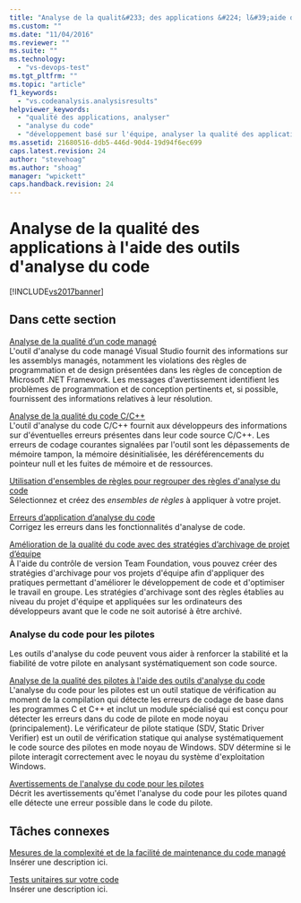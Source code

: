 ```yaml
---
title: "Analyse de la qualit&#233; des applications &#224; l&#39;aide des outils d&#39;analyse du code | Microsoft Docs"
ms.custom: ""
ms.date: "11/04/2016"
ms.reviewer: ""
ms.suite: ""
ms.technology: 
  - "vs-devops-test"
ms.tgt_pltfrm: ""
ms.topic: "article"
f1_keywords: 
  - "vs.codeanalysis.analysisresults"
helpviewer_keywords: 
  - "qualité des applications, analyser"
  - "analyse du code"
  - "développement basé sur l'équipe, analyser la qualité des applications"
ms.assetid: 21680516-ddb5-446d-90d4-19d94f6ec699
caps.latest.revision: 24
author: "stevehoag"
ms.author: "shoag"
manager: "wpickett"
caps.handback.revision: 24
---
```

# Analyse de la qualit&#233; des applications &#224; l&#39;aide des outils d&#39;analyse du code
[!INCLUDE[vs2017banner](../code-quality/includes/vs2017banner.md)]

## Dans cette section  
 [Analyse de la qualité d’un code managé](../code-quality/analyzing-managed-code-quality-by-using-code-analysis.md)  
 L'outil d'analyse du code managé Visual Studio fournit des informations sur les assemblys managés, notamment les violations des règles de programmation et de design présentées dans les règles de conception de Microsoft .NET Framework.  Les messages d'avertissement identifient les problèmes de programmation et de conception pertinents et, si possible, fournissent des informations relatives à leur résolution.  
  
 [Analyse de la qualité du code C\/C\+\+](../code-quality/analyzing-c-cpp-code-quality-by-using-code-analysis.md)  
 L'outil d'analyse du code C\/C\+\+ fournit aux développeurs des informations sur d'éventuelles erreurs présentes dans leur code source C\/C\+\+.  Les erreurs de codage courantes signalées par l'outil sont les dépassements de mémoire tampon, la mémoire désinitialisée, les déréférencements du pointeur null et les fuites de mémoire et de ressources.  
  
 [Utilisation d'ensembles de règles pour regrouper des règles d'analyse du code](../code-quality/using-rule-sets-to-group-code-analysis-rules.md)  
 Sélectionnez et créez des *ensembles de règles* à appliquer à votre projet.  
  
 [Erreurs d’application d’analyse du code](../code-quality/code-analysis-application-errors.md)  
 Corrigez les erreurs dans les fonctionnalités d'analyse de code.  
  
 [Amélioration de la qualité du code avec des stratégies d’archivage de projet d’équipe](../code-quality/enhancing-code-quality-with-team-project-check-in-policies.md)  
 À l'aide du contrôle de version Team Foundation, vous pouvez créer des stratégies d'archivage pour vos projets d'équipe afin d'appliquer des pratiques permettant d'améliorer le développement de code et d'optimiser le travail en groupe.  Les stratégies d'archivage sont des règles établies au niveau du projet d'équipe et appliquées sur les ordinateurs des développeurs avant que le code ne soit autorisé à être archivé.  
  
### Analyse du code pour les pilotes  
 Les outils d'analyse du code peuvent vous aider à renforcer la stabilité et la fiabilité de votre pilote en analysant systématiquement son code source.  
  
 [Analyse de la qualité des pilotes à l'aide des outils d'analyse du code](http://go.microsoft.com/fwlink/?LinkId=227618)  
 L'analyse du code pour les pilotes est un outil statique de vérification au moment de la compilation qui détecte les erreurs de codage de base dans les programmes C et C\+\+ et inclut un module spécialisé qui est conçu pour détecter les erreurs dans du code de pilote en mode noyau \(principalement\).  Le vérificateur de pilote statique \(SDV, Static Driver Verifier\) est un outil de vérification statique qui analyse systématiquement le code source des pilotes en mode noyau de Windows.  SDV détermine si le pilote interagit correctement avec le noyau du système d'exploitation Windows.  
  
 [Avertissements de l'analyse du code pour les pilotes](http://go.microsoft.com/fwlink/?LinkId=225920)  
 Décrit les avertissements qu'émet l'analyse du code pour les pilotes quand elle détecte une erreur possible dans le code du pilote.  
  
## Tâches connexes  
 [Mesures de la complexité et de la facilité de maintenance du code managé](../code-quality/measuring-complexity-and-maintainability-of-managed-code.md)  
 Insérer une description ici.  
  
 [Tests unitaires sur votre code](../test/unit-test-your-code.md)  
 Insérer une description ici.